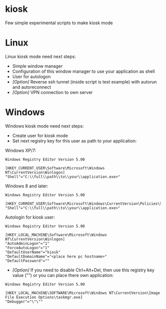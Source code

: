 # kiosk
Few simple experimental scripts to make kiosk mode

# Linux

Linux kiosk mode need next steps:

* Simple window manager
* Configuration of this window manager to use your application as shell
* User for autologon
* _[Option]_ Reverse ssh tunnel (inside script is test example) with autorun and autoreconnect
* _[Option]_ VPN connection to own server

# Windows
Windows kiosk mode need next steps:
* Create user for kiosk mode
* Set next registry key for this user as path to your application:

Windows XP/7:
```
Windows Registry Editor Version 5.00

[HKEY_CURRENT_USER\Software\Microsoft\Windows NT\CurrentVersion\Winlogon]
"Shell"="C:\\full\\path\\to\\your\\application.exe>"

``` 
Windows 8 and later:
```
Windows Registry Editor Version 5.00

[HKEY_CURRENT_USER\Software\Microsoft\Windows\CurrentVersion\Policies\System]
"Shell"="C:\\full\\path\\to\\your\\application.exe>"

``` 
Autologin for kiosk user:
```
Windows Registry Editor Version 5.00

[HKEY_LOCAL_MACHINE\Software\Microsoft\Windows NT\CurrentVersion\Winlogon] 
"AutoAdminLogon"="1"
"ForceAutoLogon"="1"
"DefaultUserName"="kiosk"
"DefaultDomainName"="<place here pc hostname>"
"DefaultPassword"=""
```

* _[Option]_ If you need to disable Ctrl+Alt+Del, then use this registry key value ("") or you can place there own application:

```
Windows Registry Editor Version 5.00

[HKEY_LOCAL_MACHINE\SOFTWARE\Microsoft\Windows NT\CurrentVersion\Image File Execution Options\taskmgr.exe]
"Debugger"="\"\""

```

